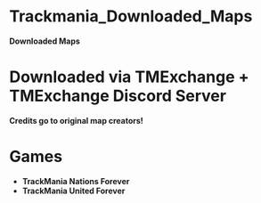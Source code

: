 # Trackmania_Downloaded_Maps
<p><b>Downloaded Maps</b></p>

# Downloaded via TMExchange + TMExchange Discord Server

<p><b>Credits go to original map creators!</b></p>

# Games

<ul>
	<li><b>TrackMania Nations Forever</b></li>
	<li><b>TrackMania United Forever</b></li>
</ul>